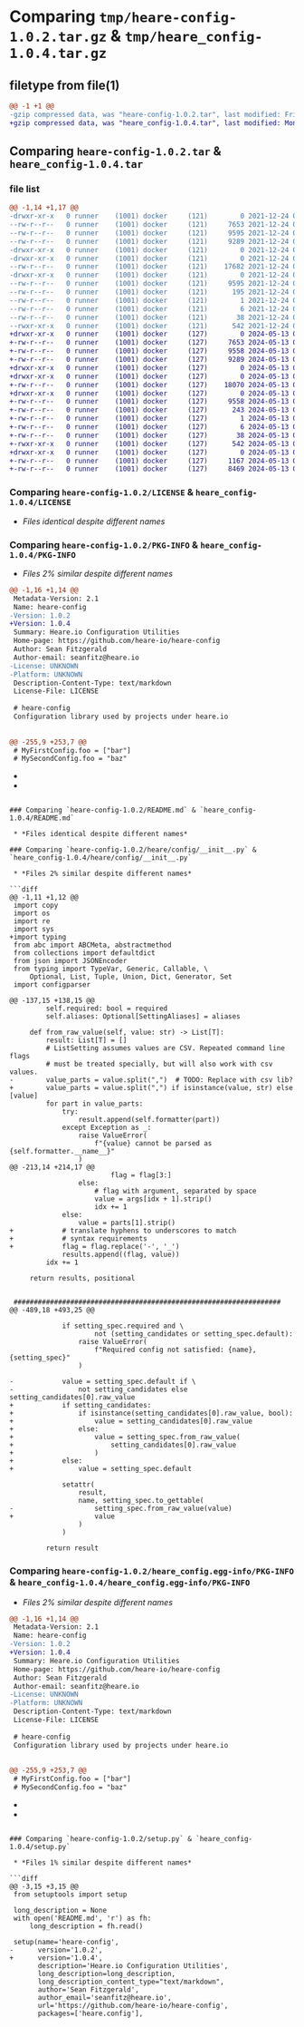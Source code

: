 # Comparing `tmp/heare-config-1.0.2.tar.gz` & `tmp/heare_config-1.0.4.tar.gz`

## filetype from file(1)

```diff
@@ -1 +1 @@
-gzip compressed data, was "heare-config-1.0.2.tar", last modified: Fri Dec 24 07:08:31 2021, max compression
+gzip compressed data, was "heare_config-1.0.4.tar", last modified: Mon May 13 06:29:02 2024, max compression
```

## Comparing `heare-config-1.0.2.tar` & `heare_config-1.0.4.tar`

### file list

```diff
@@ -1,14 +1,17 @@
-drwxr-xr-x   0 runner    (1001) docker     (121)        0 2021-12-24 07:08:31.048664 heare-config-1.0.2/
--rw-r--r--   0 runner    (1001) docker     (121)     7653 2021-12-24 07:08:16.000000 heare-config-1.0.2/LICENSE
--rw-r--r--   0 runner    (1001) docker     (121)     9595 2021-12-24 07:08:31.048664 heare-config-1.0.2/PKG-INFO
--rw-r--r--   0 runner    (1001) docker     (121)     9289 2021-12-24 07:08:16.000000 heare-config-1.0.2/README.md
-drwxr-xr-x   0 runner    (1001) docker     (121)        0 2021-12-24 07:08:31.048664 heare-config-1.0.2/heare/
-drwxr-xr-x   0 runner    (1001) docker     (121)        0 2021-12-24 07:08:31.048664 heare-config-1.0.2/heare/config/
--rw-r--r--   0 runner    (1001) docker     (121)    17682 2021-12-24 07:08:16.000000 heare-config-1.0.2/heare/config/__init__.py
-drwxr-xr-x   0 runner    (1001) docker     (121)        0 2021-12-24 07:08:31.048664 heare-config-1.0.2/heare_config.egg-info/
--rw-r--r--   0 runner    (1001) docker     (121)     9595 2021-12-24 07:08:31.000000 heare-config-1.0.2/heare_config.egg-info/PKG-INFO
--rw-r--r--   0 runner    (1001) docker     (121)      195 2021-12-24 07:08:31.000000 heare-config-1.0.2/heare_config.egg-info/SOURCES.txt
--rw-r--r--   0 runner    (1001) docker     (121)        1 2021-12-24 07:08:31.000000 heare-config-1.0.2/heare_config.egg-info/dependency_links.txt
--rw-r--r--   0 runner    (1001) docker     (121)        6 2021-12-24 07:08:31.000000 heare-config-1.0.2/heare_config.egg-info/top_level.txt
--rw-r--r--   0 runner    (1001) docker     (121)       38 2021-12-24 07:08:31.048664 heare-config-1.0.2/setup.cfg
--rwxr-xr-x   0 runner    (1001) docker     (121)      542 2021-12-24 07:08:16.000000 heare-config-1.0.2/setup.py
+drwxr-xr-x   0 runner    (1001) docker     (127)        0 2024-05-13 06:29:02.582966 heare_config-1.0.4/
+-rw-r--r--   0 runner    (1001) docker     (127)     7653 2024-05-13 06:28:53.000000 heare_config-1.0.4/LICENSE
+-rw-r--r--   0 runner    (1001) docker     (127)     9558 2024-05-13 06:29:02.582966 heare_config-1.0.4/PKG-INFO
+-rw-r--r--   0 runner    (1001) docker     (127)     9289 2024-05-13 06:28:53.000000 heare_config-1.0.4/README.md
+drwxr-xr-x   0 runner    (1001) docker     (127)        0 2024-05-13 06:29:02.578966 heare_config-1.0.4/heare/
+drwxr-xr-x   0 runner    (1001) docker     (127)        0 2024-05-13 06:29:02.578966 heare_config-1.0.4/heare/config/
+-rw-r--r--   0 runner    (1001) docker     (127)    18070 2024-05-13 06:28:53.000000 heare_config-1.0.4/heare/config/__init__.py
+drwxr-xr-x   0 runner    (1001) docker     (127)        0 2024-05-13 06:29:02.582966 heare_config-1.0.4/heare_config.egg-info/
+-rw-r--r--   0 runner    (1001) docker     (127)     9558 2024-05-13 06:29:02.000000 heare_config-1.0.4/heare_config.egg-info/PKG-INFO
+-rw-r--r--   0 runner    (1001) docker     (127)      243 2024-05-13 06:29:02.000000 heare_config-1.0.4/heare_config.egg-info/SOURCES.txt
+-rw-r--r--   0 runner    (1001) docker     (127)        1 2024-05-13 06:29:02.000000 heare_config-1.0.4/heare_config.egg-info/dependency_links.txt
+-rw-r--r--   0 runner    (1001) docker     (127)        6 2024-05-13 06:29:02.000000 heare_config-1.0.4/heare_config.egg-info/top_level.txt
+-rw-r--r--   0 runner    (1001) docker     (127)       38 2024-05-13 06:29:02.582966 heare_config-1.0.4/setup.cfg
+-rwxr-xr-x   0 runner    (1001) docker     (127)      542 2024-05-13 06:28:53.000000 heare_config-1.0.4/setup.py
+drwxr-xr-x   0 runner    (1001) docker     (127)        0 2024-05-13 06:29:02.582966 heare_config-1.0.4/tests/
+-rw-r--r--   0 runner    (1001) docker     (127)     1167 2024-05-13 06:28:53.000000 heare_config-1.0.4/tests/test_cli_parsing.py
+-rw-r--r--   0 runner    (1001) docker     (127)     8469 2024-05-13 06:28:53.000000 heare_config-1.0.4/tests/test_setting.py
```

### Comparing `heare-config-1.0.2/LICENSE` & `heare_config-1.0.4/LICENSE`

 * *Files identical despite different names*

### Comparing `heare-config-1.0.2/PKG-INFO` & `heare_config-1.0.4/PKG-INFO`

 * *Files 2% similar despite different names*

```diff
@@ -1,16 +1,14 @@
 Metadata-Version: 2.1
 Name: heare-config
-Version: 1.0.2
+Version: 1.0.4
 Summary: Heare.io Configuration Utilities
 Home-page: https://github.com/heare-io/heare-config
 Author: Sean Fitzgerald
 Author-email: seanfitz@heare.io
-License: UNKNOWN
-Platform: UNKNOWN
 Description-Content-Type: text/markdown
 License-File: LICENSE
 
 # heare-config
 Configuration library used by projects under heare.io
 
 
@@ -255,9 +253,7 @@
 # MyFirstConfig.foo = ["bar"]
 # MySecondConfig.foo = "baz"
 ```
 
 
 
 
-
-
```

### Comparing `heare-config-1.0.2/README.md` & `heare_config-1.0.4/README.md`

 * *Files identical despite different names*

### Comparing `heare-config-1.0.2/heare/config/__init__.py` & `heare_config-1.0.4/heare/config/__init__.py`

 * *Files 2% similar despite different names*

```diff
@@ -1,11 +1,12 @@
 import copy
 import os
 import re
 import sys
+import typing
 from abc import ABCMeta, abstractmethod
 from collections import defaultdict
 from json import JSONEncoder
 from typing import TypeVar, Generic, Callable, \
     Optional, List, Tuple, Union, Dict, Generator, Set
 import configparser
 
@@ -137,15 +138,15 @@
         self.required: bool = required
         self.aliases: Optional[SettingAliases] = aliases
 
     def from_raw_value(self, value: str) -> List[T]:
         result: List[T] = []
         # ListSetting assumes values are CSV. Repeated command line flags
         # must be treated specially, but will also work with csv values.
-        value_parts = value.split(",")  # TODO: Replace with csv lib?
+        value_parts = value.split(",") if isinstance(value, str) else [value]
         for part in value_parts:
             try:
                 result.append(self.formatter(part))
             except Exception as _:
                 raise ValueError(
                     f"{value} cannot be parsed as {self.formatter.__name__}"
                 )
@@ -213,14 +214,17 @@
                         flag = flag[3:]
                 else:
                     # flag with argument, separated by space
                     value = args[idx + 1].strip()
                     idx += 1
             else:
                 value = parts[1].strip()
+            # translate hyphens to underscores to match
+            # syntax requirements
+            flag = flag.replace('-', '_')
             results.append((flag, value))
         idx += 1
 
     return results, positional
 
 
 ##################################################################
@@ -489,18 +493,25 @@
 
             if setting_spec.required and \
                     not (setting_candidates or setting_spec.default):
                 raise ValueError(
                     f"Required config not satisfied: {name}, {setting_spec}"
                 )
 
-            value = setting_spec.default if \
-                not setting_candidates else setting_candidates[0].raw_value
+            if setting_candidates:
+                if isinstance(setting_candidates[0].raw_value, bool):
+                    value = setting_candidates[0].raw_value
+                else:
+                    value = setting_spec.from_raw_value(
+                        setting_candidates[0].raw_value
+                    )
+            else:
+                value = setting_spec.default
 
             setattr(
                 result,
                 name, setting_spec.to_gettable(
-                    setting_spec.from_raw_value(value)
+                    value
                 )
             )
 
         return result
```

### Comparing `heare-config-1.0.2/heare_config.egg-info/PKG-INFO` & `heare_config-1.0.4/heare_config.egg-info/PKG-INFO`

 * *Files 2% similar despite different names*

```diff
@@ -1,16 +1,14 @@
 Metadata-Version: 2.1
 Name: heare-config
-Version: 1.0.2
+Version: 1.0.4
 Summary: Heare.io Configuration Utilities
 Home-page: https://github.com/heare-io/heare-config
 Author: Sean Fitzgerald
 Author-email: seanfitz@heare.io
-License: UNKNOWN
-Platform: UNKNOWN
 Description-Content-Type: text/markdown
 License-File: LICENSE
 
 # heare-config
 Configuration library used by projects under heare.io
 
 
@@ -255,9 +253,7 @@
 # MyFirstConfig.foo = ["bar"]
 # MySecondConfig.foo = "baz"
 ```
 
 
 
 
-
-
```

### Comparing `heare-config-1.0.2/setup.py` & `heare_config-1.0.4/setup.py`

 * *Files 1% similar despite different names*

```diff
@@ -3,15 +3,15 @@
 from setuptools import setup
 
 long_description = None
 with open('README.md', 'r') as fh:
     long_description = fh.read()
 
 setup(name='heare-config',
-      version='1.0.2',
+      version='1.0.4',
       description='Heare.io Configuration Utilities',
       long_description=long_description,
       long_description_content_type="text/markdown",
       author='Sean Fitzgerald',
       author_email='seanfitz@heare.io',
       url='https://github.com/heare-io/heare-config',
       packages=['heare.config'],
```

